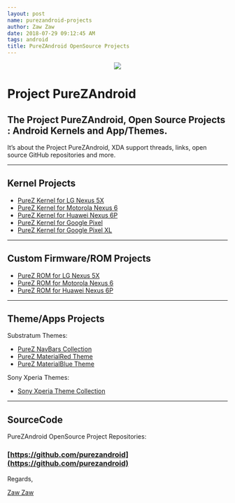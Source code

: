 ```yaml
---
layout: post
name: purezandroid-projects
author: Zaw Zaw
date: 2018-07-29 09:12:45 AM
tags: android
title: PureZAndroid OpenSource Projects
---
```


<p align="center"> 
  <img src="https://s20.postimg.cc/vpbav0vq5/Pure_Z-_Logo.png" /> 
</p>

# Project PureZAndroid

## The Project PureZAndroid, Open Source Projects : Android Kernels and App/Themes.

It’s about the Project PureZAndroid, XDA support threads, links, open source GitHub repositories and more.

----

## Kernel Projects
- [PureZ Kernel for LG Nexus 5X](https://forum.xda-developers.com/nexus-5x/development/kernel-purez-kernel-v2-0-purez-myanmar-t3627288)
- [PureZ Kernel for Motorola Nexus 6](https://forum.xda-developers.com/nexus-6/development/kernel-purez-kernel-n6-v2-0-purezandroid-t3637808)
- [PureZ Kernel for Huawei Nexus 6P](https://forum.xda-developers.com/nexus-6p/development/kernel-purez-kernel-v2-0-purezandroid-t3636909)
- [PureZ Kernel for Google Pixel](https://forum.xda-developers.com/pixel/development/kernel-purez-kernel-google-pixel-pixel-t3742890)
- [PureZ Kernel for Google Pixel XL](https://forum.xda-developers.com/pixel-xl/development/kernel-purez-kernel-google-pixel-pixel-t3742489)

----

## Custom Firmware/ROM Projects
- [PureZ ROM for LG Nexus 5X](https://forum.xda-developers.com/nexus-5x/development/rom-pure-z-rom-stock-lg-nexus-5x-t3535719)
- [PureZ ROM for Motorola Nexus 6](https://forum.xda-developers.com/nexus-6/development/rom-purez-rom-purez-project-pixel-t3580752)
- [PureZ ROM for Huawei Nexus 6P](https://forum.xda-developers.com/nexus-6p/development/rom-purez-rom-simple-stability-pixel-t3576852)

----

## Theme/Apps Projects
Substratum Themes:
- [PureZ NavBars Collection](https://forum.xda-developers.com/android/themes/theme-purez-navbars-collection-t3539092)
- [PureZ MaterialRed Theme](https://forum.xda-developers.com/android/themes/theme-purez-material-dark-theme-t3549024)
- [PureZ MaterialBlue Theme](https://forum.xda-developers.com/android/themes/theme-purez-materialblue-v1-0-t3649926)

Sony Xperia Themes:
- [Sony Xperia Theme Collection](https://forum.xda-developers.com/crossdevice-dev/sony-themes-apps/list-xperia-theme-collection-lollipop-t3512183)

----

## SourceCode
PureZAndroid OpenSource Project Repositories: 

### [https://github.com/purezandroid](https://github.com/purezandroid)


Regards,

[Zaw Zaw](https://github.com/zawzaww)
